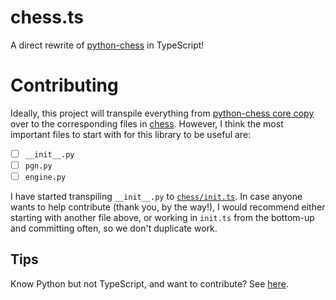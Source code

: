 # chess.ts
A direct rewrite of [python-chess](https://github.com/niklasf/python-chess/tree/master) in TypeScript!

# Contributing

Ideally, this project will transpile everything from 
[python-chess core copy](./python-chess%20core%20copy/) over to the 
corresponding files in [chess](chess/). However, I think the most important files to start with for this library to be useful are:
- [ ]  `__init__.py`
- [ ] `pgn.py`
- [ ] `engine.py`

I have started transpiling `__init__.py` to [`chess/init.ts`](chess/init.ts).
In case anyone wants to help contribute (thank you, by the way!), I would 
recommend either starting with another file above, or working in `init.ts` 
from the bottom-up and committing often, so we don't duplicate work.

## Tips
Know Python but not TypeScript, and want to contribute? See [here](py-to-ts-tips.md).
